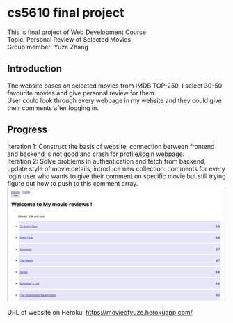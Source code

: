 # cs5610 final project
This is final project of Web Development Course  
Topic: Personal Review of Selected Movies  
Group member: Yuze Zhang  

## Introduction  
The website bases on selected movies from IMDB TOP-250, I select 30-50 favourite movies and give personal review for them.  
User could look through every webpage in my website and they could give their comments after logging in.

## Progress
Iteration 1: Construct the basis of website, connection between frontend and backend is not good and crash for profile/login webpage.  
Iteration 2: Solve problems in authentication and fetch from backend, update style of movie details, introduce new collection: comments for every login user who wants to give their comment on specific movie but still trying figure out how to push to this comment array.  
![ScreenShot](/FinalProject/screenshot/I2.png)

URL of website on Heroku: https://movieofyuze.herokuapp.com/  

